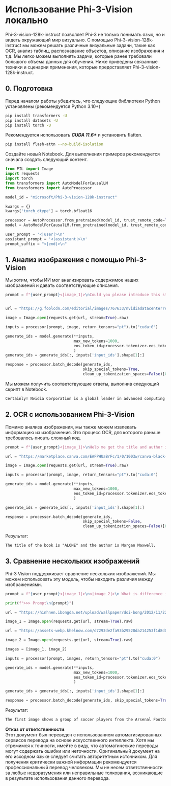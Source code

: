 # **Использование Phi-3-Vision локально**

Phi-3-vision-128k-instruct позволяет Phi-3 не только понимать язык, но и видеть окружающий мир визуально. С помощью Phi-3-vision-128k-instruct мы можем решать различные визуальные задачи, такие как OCR, анализ таблиц, распознавание объектов, описание изображения и т.д. Мы легко можем выполнять задачи, которые ранее требовали большого объема данных для обучения. Ниже приведены связанные техники и сценарии применения, которые предоставляет Phi-3-vision-128k-instruct.

## **0. Подготовка**

Перед началом работы убедитесь, что следующие библиотеки Python установлены (рекомендуется Python 3.10+)

```bash
pip install transformers -U
pip install datasets -U
pip install torch -U
```

Рекомендуется использовать ***CUDA 11.6+*** и установить flatten.

```bash
pip install flash-attn --no-build-isolation
```

Создайте новый Notebook. Для выполнения примеров рекомендуется сначала создать следующий контент.

```python
from PIL import Image
import requests
import torch
from transformers import AutoModelForCausalLM
from transformers import AutoProcessor

model_id = "microsoft/Phi-3-vision-128k-instruct"

kwargs = {}
kwargs['torch_dtype'] = torch.bfloat16

processor = AutoProcessor.from_pretrained(model_id, trust_remote_code=True)
model = AutoModelForCausalLM.from_pretrained(model_id, trust_remote_code=True, torch_dtype="auto").cuda()

user_prompt = '<|user|>\n'
assistant_prompt = '<|assistant|>\n'
prompt_suffix = "<|end|>\n"
```

## **1. Анализ изображения с помощью Phi-3-Vision**

Мы хотим, чтобы ИИ мог анализировать содержимое наших изображений и давать соответствующие описания.

```python
prompt = f"{user_prompt}<|image_1|>\nCould you please introduce this stock to me?{prompt_suffix}{assistant_prompt}"


url = "https://g.foolcdn.com/editorial/images/767633/nvidiadatacenterrevenuefy2017tofy2024.png"

image = Image.open(requests.get(url, stream=True).raw)

inputs = processor(prompt, image, return_tensors="pt").to("cuda:0")

generate_ids = model.generate(**inputs, 
                              max_new_tokens=1000,
                              eos_token_id=processor.tokenizer.eos_token_id,
                              )
generate_ids = generate_ids[:, inputs['input_ids'].shape[1]:]

response = processor.batch_decode(generate_ids, 
                                  skip_special_tokens=True, 
                                  clean_up_tokenization_spaces=False)[0]
```

Мы можем получить соответствующие ответы, выполнив следующий скрипт в Notebook.

```txt
Certainly! Nvidia Corporation is a global leader in advanced computing and artificial intelligence (AI). The company designs and develops graphics processing units (GPUs), which are specialized hardware accelerators used to process and render images and video. Nvidia's GPUs are widely used in professional visualization, data centers, and gaming. The company also provides software and services to enhance the capabilities of its GPUs. Nvidia's innovative technologies have applications in various industries, including automotive, healthcare, and entertainment. The company's stock is publicly traded and can be found on major stock exchanges.
```

## **2. OCR с использованием Phi-3-Vision**

Помимо анализа изображения, мы также можем извлекать информацию из изображения. Это процесс OCR, для которого раньше требовалось писать сложный код.

```python
prompt = f"{user_prompt}<|image_1|>\nHelp me get the title and author information of this book?{prompt_suffix}{assistant_prompt}"

url = "https://marketplace.canva.com/EAFPHUaBrFc/1/0/1003w/canva-black-and-white-modern-alone-story-book-cover-QHBKwQnsgzs.jpg"

image = Image.open(requests.get(url, stream=True).raw)

inputs = processor(prompt, image, return_tensors="pt").to("cuda:0")

generate_ids = model.generate(**inputs, 
                              max_new_tokens=1000,
                              eos_token_id=processor.tokenizer.eos_token_id,
                              )

generate_ids = generate_ids[:, inputs['input_ids'].shape[1]:]

response = processor.batch_decode(generate_ids, 
                                  skip_special_tokens=False, 
                                  clean_up_tokenization_spaces=False)[0]

```

Результат:

```txt
The title of the book is "ALONE" and the author is Morgan Maxwell.
```

## **3. Сравнение нескольких изображений**

Phi-3 Vision поддерживает сравнение нескольких изображений. Мы можем использовать эту модель, чтобы находить различия между изображениями.

```python
prompt = f"{user_prompt}<|image_1|>\n<|image_2|>\n What is difference in this two images?{prompt_suffix}{assistant_prompt}"

print(f">>> Prompt\n{prompt}")

url = "https://hinhnen.ibongda.net/upload/wallpaper/doi-bong/2012/11/22/arsenal-wallpaper-free.jpg"

image_1 = Image.open(requests.get(url, stream=True).raw)

url = "https://assets-webp.khelnow.com/d7293de2fa93b29528da214253f1d8d0/news/uploads/2021/07/Arsenal-1024x576.jpg.webp"

image_2 = Image.open(requests.get(url, stream=True).raw)

images = [image_1, image_2]

inputs = processor(prompt, images, return_tensors="pt").to("cuda:0")

generate_ids = model.generate(**inputs, 
                              max_new_tokens=1000,
                              eos_token_id=processor.tokenizer.eos_token_id,
                              )

generate_ids = generate_ids[:, inputs['input_ids'].shape[1]:]

response = processor.batch_decode(generate_ids, skip_special_tokens=True, clean_up_tokenization_spaces=False)[0]
```

Результат:

```txt
The first image shows a group of soccer players from the Arsenal Football Club posing for a team photo with their trophies, while the second image shows a group of soccer players from the Arsenal Football Club celebrating a victory with a large crowd of fans in the background. The difference between the two images is the context in which the photos were taken, with the first image focusing on the team and their trophies, and the second image capturing a moment of celebration and victory.
```

**Отказ от ответственности**:  
Этот документ был переведен с использованием автоматизированных сервисов перевода на основе искусственного интеллекта. Хотя мы стремимся к точности, имейте в виду, что автоматические переводы могут содержать ошибки или неточности. Оригинальный документ на его исходном языке следует считать авторитетным источником. Для получения критически важной информации рекомендуется профессиональный перевод человеком. Мы не несем ответственности за любые недоразумения или неправильные толкования, возникающие в результате использования данного перевода.
